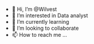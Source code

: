 - 👋 Hi, I’m @Wilvest
- 👀 I’m interested in Data analyst
- 🌱 I’m currently learning 
- 💞️ I’m looking to collaborate 
- 📫 How to reach me ...

<!---
Wilvest/Wilvest is a ✨ special ✨ repository because its `README.md` (this file) appears on your GitHub profile.
You can click the Preview link to take a look at your changes.
--->
